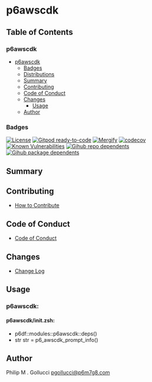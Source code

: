 # p6awscdk

## Table of Contents


### p6awscdk
- [p6awscdk](#p6awscdk)
  - [Badges](#badges)
  - [Distributions](#distributions)
  - [Summary](#summary)
  - [Contributing](#contributing)
  - [Code of Conduct](#code-of-conduct)
  - [Changes](#changes)
    - [Usage](#usage)
  - [Author](#author)

### Badges

[![License](https://img.shields.io/badge/License-Apache%202.0-yellowgreen.svg)](https://opensource.org/licenses/Apache-2.0)
[![Gitpod ready-to-code](https://img.shields.io/badge/Gitpod-ready--to--code-blue?logo=gitpod)](https://gitpod.io/#https://github.com/p6m7g8/p6awscdk)
[![Mergify](https://img.shields.io/endpoint.svg?url=https://gh.mergify.io/badges/p6m7g8/p6awscdk/&style=flat)](https://mergify.io)
[![codecov](https://codecov.io/gh/p6m7g8/p6awscdk/branch/master/graph/badge.svg?token=14Yj1fZbew)](https://codecov.io/gh/p6m7g8/p6awscdk)
[![Known Vulnerabilities](https://snyk.io/test/github/p6m7g8/p6awscdk/badge.svg?targetFile=package.json)](https://snyk.io/test/github/p6m7g8/p6awscdk?targetFile=package.json)
[![Gihub repo dependents](https://badgen.net/github/dependents-repo/p6m7g8/p6awscdk)](https://github.com/p6m7g8/p6awscdk/network/dependents?dependent_type=REPOSITORY)
[![Gihub package dependents](https://badgen.net/github/dependents-pkg/p6m7g8/p6awscdk)](https://github.com/p6m7g8/p6awscdk/network/dependents?dependent_type=PACKAGE)

## Summary

## Contributing

- [How to Contribute](CONTRIBUTING.md)

## Code of Conduct

- [Code of Conduct](https://github.com/p6m7g8/.github/blob/master/CODE_OF_CONDUCT.md)

## Changes

- [Change Log](CHANGELOG.md)

## Usage

### p6awscdk:

#### p6awscdk/init.zsh:

- p6df::modules::p6awscdk::deps()
- str str = p6_awscdk_prompt_info()



## Author

Philip M . Gollucci <pgollucci@p6m7g8.com>

